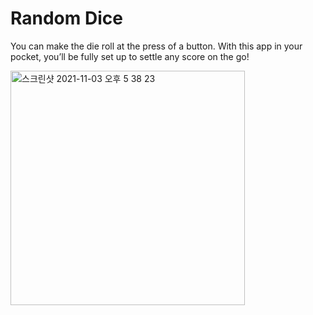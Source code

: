 # Random Dice


You can make the die roll at the press of a button. With this app in your pocket, you’ll be fully set up to settle any score on the go!


<img width="375" alt="스크린샷 2021-11-03 오후 5 38 23" src="https://user-images.githubusercontent.com/69520548/140030128-d281b21c-4ef7-4bc9-abe9-73e33d37dcd3.png">
